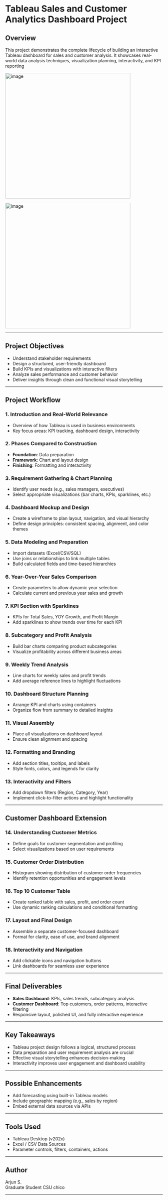 # Tableau Sales and Customer Analytics Dashboard Project

## Overview

This project demonstrates the complete lifecycle of building an interactive Tableau dashboard for sales and customer analysis. It showcases real-world data analysis techniques, visualization planning, interactivity, and KPI reporting

<p align="left">
  <img src="https://github.com/user-attachments/assets/b77695f9-1688-4230-bfbe-7d25120aa244" alt="image" width="400" />
</p>

<p align="left">
  <img src="https://github.com/user-attachments/assets/ff25d120-915e-47b8-b4f1-709eb76247ff" alt="image" width="400" />
</p>


---

## Project Objectives

- Understand stakeholder requirements
- Design a structured, user-friendly dashboard
- Build KPIs and visualizations with interactive filters
- Analyze sales performance and customer behavior
- Deliver insights through clean and functional visual storytelling

---

## Project Workflow

### 1. Introduction and Real-World Relevance
- Overview of how Tableau is used in business environments
- Key focus areas: KPI tracking, dashboard design, interactivity

### 2. Phases Compared to Construction
- **Foundation**: Data preparation
- **Framework**: Chart and layout design
- **Finishing**: Formatting and interactivity

### 3. Requirement Gathering & Chart Planning
- Identify user needs (e.g., sales managers, executives)
- Select appropriate visualizations (bar charts, KPIs, sparklines, etc.)

### 4. Dashboard Mockup and Design
- Create a wireframe to plan layout, navigation, and visual hierarchy
- Define design principles: consistent spacing, alignment, and color themes

### 5. Data Modeling and Preparation
- Import datasets (Excel/CSV/SQL)
- Use joins or relationships to link multiple tables
- Build calculated fields and time-based hierarchies

### 6. Year-Over-Year Sales Comparison
- Create parameters to allow dynamic year selection
- Calculate current and previous year sales and growth

### 7. KPI Section with Sparklines
- KPIs for Total Sales, YOY Growth, and Profit Margin
- Add sparklines to show trends over time for each KPI

### 8. Subcategory and Profit Analysis
- Build bar charts comparing product subcategories
- Visualize profitability across different business areas

### 9. Weekly Trend Analysis
- Line charts for weekly sales and profit trends
- Add average reference lines to highlight fluctuations

### 10. Dashboard Structure Planning
- Arrange KPI and charts using containers
- Organize flow from summary to detailed insights

### 11. Visual Assembly
- Place all visualizations on dashboard layout
- Ensure clean alignment and spacing

### 12. Formatting and Branding
- Add section titles, tooltips, and labels
- Style fonts, colors, and legends for clarity

### 13. Interactivity and Filters
- Add dropdown filters (Region, Category, Year)
- Implement click-to-filter actions and highlight functionality

---

## Customer Dashboard Extension

### 14. Understanding Customer Metrics
- Define goals for customer segmentation and profiling
- Select visualizations based on user requirements

### 15. Customer Order Distribution
- Histogram showing distribution of customer order frequencies
- Identify retention opportunities and engagement levels

### 16. Top 10 Customer Table
- Create ranked table with sales, profit, and order count
- Use dynamic ranking calculations and conditional formatting

### 17. Layout and Final Design
- Assemble a separate customer-focused dashboard
- Format for clarity, ease of use, and brand alignment

### 18. Interactivity and Navigation
- Add clickable icons and navigation buttons
- Link dashboards for seamless user experience

---

## Final Deliverables

- **Sales Dashboard**: KPIs, sales trends, subcategory analysis
- **Customer Dashboard**: Top customers, order patterns, interactive filtering
- Responsive layout, polished UI, and fully interactive experience

---

## Key Takeaways

- Tableau project design follows a logical, structured process
- Data preparation and user requirement analysis are crucial
- Effective visual storytelling enhances decision-making
- Interactivity improves user engagement and dashboard usability

---

## Possible Enhancements

- Add forecasting using built-in Tableau models
- Include geographic mapping (e.g., sales by region)
- Embed external data sources via APIs

---

## Tools Used

- Tableau Desktop (v202x)
- Excel / CSV Data Sources
- Parameter controls, filters, containers, actions

---

## Author

Arjun S.  
Graduate Student CSU chico

---




